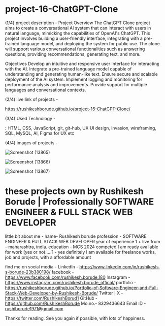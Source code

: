 # project-16-ChatGPT-Clone

(1/4)  project description - 
Project Overview
The ChatGPT Clone project aims to create a conversational AI system that can interact with users in natural language, mimicking the capabilities of OpenAI's ChatGPT. This project involves building a user-friendly interface, integrating with a pre-trained language model, and deploying the system for public use. The clone will support various conversational functionalities such as answering questions, providing recommendations, generating text, and more.

Objectives
Develop an intuitive and responsive user interface for interacting with the AI.
Integrate a pre-trained language model capable of understanding and generating human-like text.
Ensure secure and scalable deployment of the AI system.
Implement logging and monitoring for performance analysis and improvements.
Provide support for multiple languages and conversational contexts.


(2/4)  live link of projects - 

https://rushikeshborude.github.io/project-16-ChatGPT-Clone/


(3/4)  Used Technology - 

: HTML, CSS, JavaScript, git, git-hub, UX UI design, invasion, wireframing, SQL, MySQL, AI, Figma for UX etc



(4/4)  images of projects - 

![Screenshot (13865)](https://github.com/RushikeshBorude/project-16-ChatGPT-Clone/assets/86228914/091fc775-2ecc-4ebe-8b14-c25c8ccb7d58)





![Screenshot (13866)](https://github.com/RushikeshBorude/project-16-ChatGPT-Clone/assets/86228914/a00b6eb1-ff18-436b-9b36-cc0f46de220f)




![Screenshot (13867)](https://github.com/RushikeshBorude/project-16-ChatGPT-Clone/assets/86228914/7ef417d3-99d5-4276-8d8a-87ccf91ca7ac)






# these projects own by Rushikesh Borude | Professionally SOFTWARE ENGINEER & FULL STACK WEB DEVELOPER

little bit about me - 
name- Rushikesh borude
profession - SOFTWARE ENGINEER & FULL STACK WEB DEVELOPER
year of experience 1 +
live from - maharashtra, india.
education - MCS 2024 competed
I am ready available for work (yes or no).....?  -  yes definitely I am available for freelance works, job and projects, with a affordable amount

find me on social media - 
LinkedIn -  https://www.linkedin.com/in/rushikesh-s-borude-23b380198/ 
facebook -  https://www.facebook.com/rushikesh.borude.180 
Instagram - https://www.instagram.com/rushikesh.borude_offical/
portfolio - https://rushikeshborude.github.io/Portfolio-of-Software-Engineer-and-Full-Stack-Web-Developer-by-Rushikesh-Borude/
Twitter | X - https://twitter.com/RushikeshBorud1 
GitHub -  https://github.com/RushikeshBorude 
Mo.no.- 8329436643
Email ID - rushiborude1971@gmail.com

Thanks for reading. See you again if possible, with lots of happiness.
